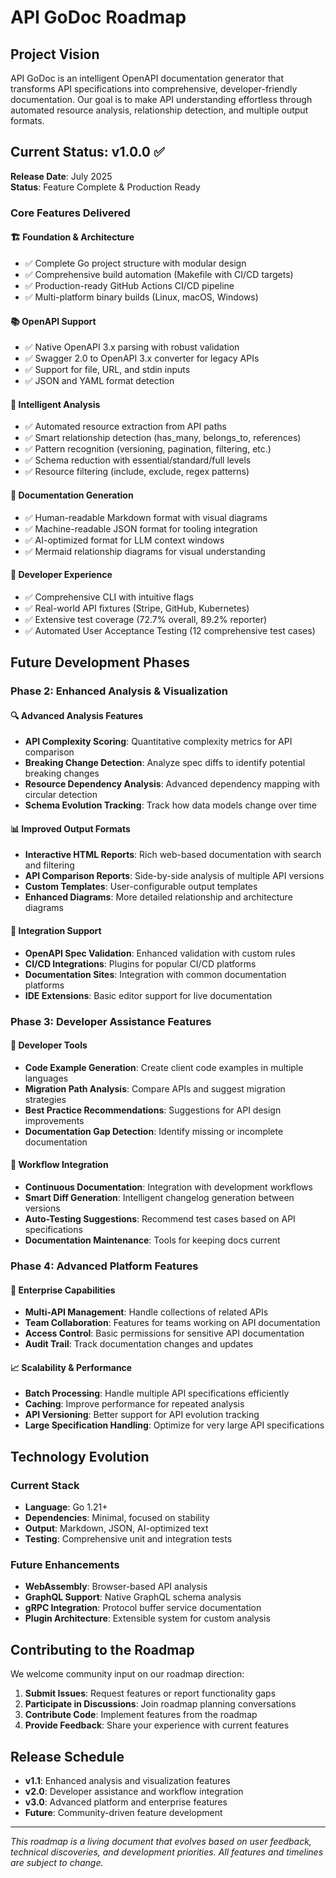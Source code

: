 # API GoDoc Roadmap

## Project Vision

API GoDoc is an intelligent OpenAPI documentation generator that transforms API specifications into comprehensive, developer-friendly documentation. Our goal is to make API understanding effortless through automated resource analysis, relationship detection, and multiple output formats.

## Current Status: v1.0.0 ✅

**Release Date**: July 2025  
**Status**: Feature Complete & Production Ready

### Core Features Delivered

#### 🏗️ Foundation & Architecture
- ✅ Complete Go project structure with modular design
- ✅ Comprehensive build automation (Makefile with CI/CD targets)
- ✅ Production-ready GitHub Actions CI/CD pipeline
- ✅ Multi-platform binary builds (Linux, macOS, Windows)

#### 📚 OpenAPI Support
- ✅ Native OpenAPI 3.x parsing with robust validation
- ✅ Swagger 2.0 to OpenAPI 3.x converter for legacy APIs
- ✅ Support for file, URL, and stdin inputs
- ✅ JSON and YAML format detection

#### 🤖 Intelligent Analysis
- ✅ Automated resource extraction from API paths
- ✅ Smart relationship detection (has_many, belongs_to, references)
- ✅ Pattern recognition (versioning, pagination, filtering, etc.)
- ✅ Schema reduction with essential/standard/full levels
- ✅ Resource filtering (include, exclude, regex patterns)

#### 📖 Documentation Generation
- ✅ Human-readable Markdown format with visual diagrams
- ✅ Machine-readable JSON format for tooling integration
- ✅ AI-optimized format for LLM context windows
- ✅ Mermaid relationship diagrams for visual understanding

#### 🔧 Developer Experience
- ✅ Comprehensive CLI with intuitive flags
- ✅ Real-world API fixtures (Stripe, GitHub, Kubernetes)
- ✅ Extensive test coverage (72.7% overall, 89.2% reporter)
- ✅ Automated User Acceptance Testing (12 comprehensive test cases)

## Future Development Phases

### Phase 2: Enhanced Analysis & Visualization

#### 🔍 Advanced Analysis Features
- **API Complexity Scoring**: Quantitative complexity metrics for API comparison
- **Breaking Change Detection**: Analyze spec diffs to identify potential breaking changes
- **Resource Dependency Analysis**: Advanced dependency mapping with circular detection
- **Schema Evolution Tracking**: Track how data models change over time

#### 📊 Improved Output Formats
- **Interactive HTML Reports**: Rich web-based documentation with search and filtering
- **API Comparison Reports**: Side-by-side analysis of multiple API versions
- **Custom Templates**: User-configurable output templates
- **Enhanced Diagrams**: More detailed relationship and architecture diagrams

#### 🔌 Integration Support
- **OpenAPI Spec Validation**: Enhanced validation with custom rules
- **CI/CD Integrations**: Plugins for popular CI/CD platforms
- **Documentation Sites**: Integration with common documentation platforms
- **IDE Extensions**: Basic editor support for live documentation

### Phase 3: Developer Assistance Features

#### 🤝 Developer Tools
- **Code Example Generation**: Create client code examples in multiple languages
- **Migration Path Analysis**: Compare APIs and suggest migration strategies
- **Best Practice Recommendations**: Suggestions for API design improvements
- **Documentation Gap Detection**: Identify missing or incomplete documentation

#### 🔄 Workflow Integration
- **Continuous Documentation**: Integration with development workflows
- **Smart Diff Generation**: Intelligent changelog generation between versions
- **Auto-Testing Suggestions**: Recommend test cases based on API specifications
- **Documentation Maintenance**: Tools for keeping docs current

### Phase 4: Advanced Platform Features

#### 🏢 Enterprise Capabilities
- **Multi-API Management**: Handle collections of related APIs
- **Team Collaboration**: Features for teams working on API documentation
- **Access Control**: Basic permissions for sensitive API documentation
- **Audit Trail**: Track documentation changes and updates

#### 📈 Scalability & Performance
- **Batch Processing**: Handle multiple API specifications efficiently
- **Caching**: Improve performance for repeated analysis
- **API Versioning**: Better support for API evolution tracking
- **Large Specification Handling**: Optimize for very large API specifications

## Technology Evolution

### Current Stack
- **Language**: Go 1.21+
- **Dependencies**: Minimal, focused on stability
- **Output**: Markdown, JSON, AI-optimized text
- **Testing**: Comprehensive unit and integration tests

### Future Enhancements
- **WebAssembly**: Browser-based API analysis
- **GraphQL Support**: Native GraphQL schema analysis
- **gRPC Integration**: Protocol buffer service documentation
- **Plugin Architecture**: Extensible system for custom analysis

## Contributing to the Roadmap

We welcome community input on our roadmap direction:

1. **Submit Issues**: Request features or report functionality gaps
2. **Participate in Discussions**: Join roadmap planning conversations
3. **Contribute Code**: Implement features from the roadmap
4. **Provide Feedback**: Share your experience with current features

## Release Schedule

- **v1.1**: Enhanced analysis and visualization features
- **v2.0**: Developer assistance and workflow integration
- **v3.0**: Advanced platform and enterprise features
- **Future**: Community-driven feature development

---

*This roadmap is a living document that evolves based on user feedback, technical discoveries, and development priorities. All features and timelines are subject to change.*